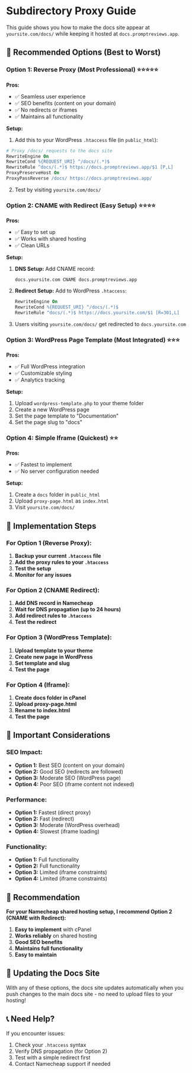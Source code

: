 # Subdirectory Proxy Guide

This guide shows you how to make the docs site appear at `yoursite.com/docs/` while keeping it hosted at `docs.promptreviews.app`.

## 🎯 **Recommended Options (Best to Worst)**

### **Option 1: Reverse Proxy (Most Professional) ⭐⭐⭐⭐⭐**

**Pros:**
- ✅ Seamless user experience
- ✅ SEO benefits (content on your domain)
- ✅ No redirects or iframes
- ✅ Maintains all functionality

**Setup:**
1. Add this to your WordPress `.htaccess` file (in `public_html`):

```apache
# Proxy /docs/ requests to the docs site
RewriteEngine On
RewriteCond %{REQUEST_URI} ^/docs/(.*)$
RewriteRule ^docs/(.*)$ https://docs.promptreviews.app/$1 [P,L]
ProxyPreserveHost On
ProxyPassReverse /docs/ https://docs.promptreviews.app/
```

2. Test by visiting `yoursite.com/docs/`

### **Option 2: CNAME with Redirect (Easy Setup) ⭐⭐⭐⭐**

**Pros:**
- ✅ Easy to set up
- ✅ Works with shared hosting
- ✅ Clean URLs

**Setup:**
1. **DNS Setup:** Add CNAME record:
   ```
   docs.yoursite.com CNAME docs.promptreviews.app
   ```

2. **Redirect Setup:** Add to WordPress `.htaccess`:
   ```apache
   RewriteEngine On
   RewriteCond %{REQUEST_URI} ^/docs/(.*)$
   RewriteRule ^docs/(.*)$ https://docs.yoursite.com/$1 [R=301,L]
   ```

3. Users visiting `yoursite.com/docs/` get redirected to `docs.yoursite.com`

### **Option 3: WordPress Page Template (Most Integrated) ⭐⭐⭐**

**Pros:**
- ✅ Full WordPress integration
- ✅ Customizable styling
- ✅ Analytics tracking

**Setup:**
1. Upload `wordpress-template.php` to your theme folder
2. Create a new WordPress page
3. Set the page template to "Documentation"
4. Set the page slug to "docs"

### **Option 4: Simple Iframe (Quickest) ⭐⭐**

**Pros:**
- ✅ Fastest to implement
- ✅ No server configuration needed

**Setup:**
1. Create a `docs` folder in `public_html`
2. Upload `proxy-page.html` as `index.html`
3. Visit `yoursite.com/docs/`

## 🔧 **Implementation Steps**

### **For Option 1 (Reverse Proxy):**

1. **Backup your current `.htaccess` file**
2. **Add the proxy rules to your `.htaccess`**
3. **Test the setup**
4. **Monitor for any issues**

### **For Option 2 (CNAME Redirect):**

1. **Add DNS record in Namecheap**
2. **Wait for DNS propagation (up to 24 hours)**
3. **Add redirect rules to `.htaccess`**
4. **Test the redirect**

### **For Option 3 (WordPress Template):**

1. **Upload template to your theme**
2. **Create new page in WordPress**
3. **Set template and slug**
4. **Test the page**

### **For Option 4 (Iframe):**

1. **Create docs folder in cPanel**
2. **Upload proxy-page.html**
3. **Rename to index.html**
4. **Test the page**

## 🚨 **Important Considerations**

### **SEO Impact:**
- **Option 1:** Best SEO (content on your domain)
- **Option 2:** Good SEO (redirects are followed)
- **Option 3:** Moderate SEO (WordPress page)
- **Option 4:** Poor SEO (iframe content not indexed)

### **Performance:**
- **Option 1:** Fastest (direct proxy)
- **Option 2:** Fast (redirect)
- **Option 3:** Moderate (WordPress overhead)
- **Option 4:** Slowest (iframe loading)

### **Functionality:**
- **Option 1:** Full functionality
- **Option 2:** Full functionality
- **Option 3:** Limited (iframe constraints)
- **Option 4:** Limited (iframe constraints)

## 🎯 **Recommendation**

**For your Namecheap shared hosting setup, I recommend Option 2 (CNAME with Redirect):**

1. **Easy to implement** with cPanel
2. **Works reliably** on shared hosting
3. **Good SEO benefits**
4. **Maintains full functionality**
5. **Easy to maintain**

## 🔄 **Updating the Docs Site**

With any of these options, the docs site updates automatically when you push changes to the main docs site - no need to upload files to your hosting!

## 📞 **Need Help?**

If you encounter issues:
1. Check your `.htaccess` syntax
2. Verify DNS propagation (for Option 2)
3. Test with a simple redirect first
4. Contact Namecheap support if needed
